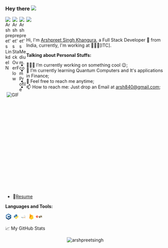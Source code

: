 ### Hey there <img src="https://media.giphy.com/media/hvRJCLFzcasrR4ia7z/giphy.gif" width="25px">


<a href="https://www.linkedin.com/in/arshpreet-singh-167771149/">
  <img align="left" alt="Arshpreet's LinkdeIN" width="22px" src="https://cdn.jsdelivr.net/npm/simple-icons@v3/icons/linkedin.svg" />
</a>

<a href="https://stackoverflow.com/users/1540739/arshpreet">
  <img align="left" alt="Arshpreet's StackOverFlow" width="22px" src="https://cdn.jsdelivr.net/npm/simple-icons@3.8.0/icons/stackoverflow.svg" />
</a>

<a href="https://medium.com/@arshpreetsingh/">
  <img align="left" alt="Arshpreet's Medium.com Profile" width="22px" src="https://cdn.jsdelivr.net/npm/simple-icons@3.8.0/icons/medium.svg" />
</a>


![](https://visitor-badge.glitch.me/badge?page_id=abhisheknaiidu.abhisheknaiidu)

<br />

Hi, I'm [Arshpreet Singh Khangura](https://arshpreetsingh.github.io/), a Full Stack Developer 🚀 from India, currently, I'm working   at 👨🏽‍💼[ITC].

  <img align="right" alt="GIF" src="https://github.com/abhisheknaiidu/abhisheknaiidu/blob/master/code.gif?raw=true" width="500" height="320" />

**Talking about Personal Stuffs:**

- 👨🏽‍💻 I’m currently working on something cool :wink:;
- 🌱 I’m currently learning Quantum Computers and It's applications in Finance;
- 💬 Feel free to reach me anytime;
- 📫 How to reach me: Just drop an Email at arsh840@gmail.com;
- 📝[Resume](https://github.com/arshpreetsingh/resume_latex_xetex/blob/master/cv.pdf)

**Languages and Tools:**  

<code><img height="20" src="https://raw.githubusercontent.com/github/explore/80688e429a7d4ef2fca1e82350fe8e3517d3494d/topics/cpp/cpp.png"></code>
<code><img height="20" src="https://raw.githubusercontent.com/github/explore/80688e429a7d4ef2fca1e82350fe8e3517d3494d/topics/python/python.png"></code>
<code><img height="20" src="https://raw.githubusercontent.com/github/explore/80688e429a7d4ef2fca1e82350fe8e3517d3494d/topics/mysql/mysql.png"></code>
<code><img height="20" src="https://raw.githubusercontent.com/github/explore/80688e429a7d4ef2fca1e82350fe8e3517d3494d/topics/firebase/firebase.png"></code>
<code><img height="20" src="https://raw.githubusercontent.com/github/explore/80688e429a7d4ef2fca1e82350fe8e3517d3494d/topics/git/git.png"></code>



<summary>📈 My GitHub Stats</summary>

<p align="center"> <img src="https://github-readme-stats.vercel.app/api?username=arshpreetsingh&show_icons=true&theme=gotham" alt="arshpreetsingh" />
